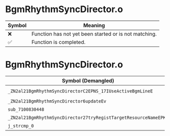 # BgmRhythmSyncDirector.o
| Symbol | Meaning 
| ------------- | ------------- 
| :x: | Function has not yet been started or is not matching. 
| :white_check_mark: | Function is completed. 


# BgmRhythmSyncDirector.o
| Symbol (Demangled) | Symbol (Mangled) | Decompiled? |
| ------------- |  ------------- | ------------- |
| `_ZN2al21BgmRhythmSyncDirectorC2EPNS_17IUseActiveBgmLineE` | `al::BgmRhythmSyncDirector::BgmRhythmSyncDirector(al::IUseActiveBgmLine *)` | :white_check_mark: |
| `_ZN2al21BgmRhythmSyncDirector6updateEv` | `al::BgmRhythmSyncDirector::update(void)` | :white_check_mark: |
| `sub_7100830448` | `` | :white_check_mark: |
| `_ZN2al21BgmRhythmSyncDirector27tryRegistTargetResourceNameEPKc` | `al::BgmRhythmSyncDirector::tryRegistTargetResourceName(char const*)` | :white_check_mark: |
| `j_strcmp_0` | `` | :white_check_mark: |
